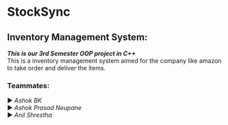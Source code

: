 # StockSync
## Inventory Management System:<br>
***This is our 3rd Semester OOP project in C++***<br>
This is a inventory management system aimed for the company like amazon to take order and deliver the items.<br>
### Teammates:
▶ *Ashok BK*<br>
▶ *Ashok Prasad Neupane*<br>
▶ *Anil Shrestha*<br>

